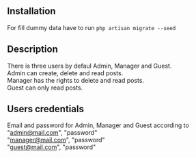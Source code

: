 
## Installation

For fill dummy data have to run ```php artisan migrate --seed```

## Description

There is three users by defaul Admin, Manager and Guest.<br />
Admin can create, delete and read posts.<br />
Manager has the rights to delete and read posts.<br />
Guest can only read posts.<br />

## Users credentials
Email and password for Admin, Manager and Guest according to<br />
"admin@mail.com", "password"<br />
"manager@mail.com", "password"<br />
"guest@mail.com", "password"<br />

